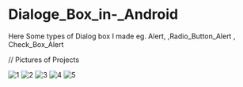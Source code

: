 
# Dialoge_Box_in-_Android
Here Some types of Dialog box I made eg. Alert, ,Radio_Button_Alert , Check_Box_Alert


// Pictures of Projects


![1](https://github.com/Ajay-2022-Soft-Tech/Dialoge_Box_in-_Android/assets/113298640/601fc83b-a7be-4032-af9f-abd26e4cde2e)
![2](https://github.com/Ajay-2022-Soft-Tech/Dialoge_Box_in-_Android/assets/113298640/015a7662-ff46-4585-9ccd-b9654ba0bb91)
![3](https://github.com/Ajay-2022-Soft-Tech/Dialoge_Box_in-_Android/assets/113298640/66036ab4-d978-47f9-a39b-0ad47efa95c8)
![4](https://github.com/Ajay-2022-Soft-Tech/Dialoge_Box_in-_Android/assets/113298640/0cc65c11-4630-4293-a34b-1f9c52b56f75)
![5](https://github.com/Ajay-2022-Soft-Tech/Dialoge_Box_in-_Android/assets/113298640/0ada9255-3886-4ec7-9672-4635bb0eebd6)
